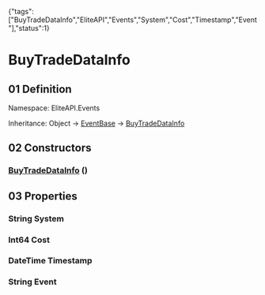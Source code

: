 {"tags":["BuyTradeDataInfo","EliteAPI","Events","System","Cost","Timestamp","Event"],"status":1}

# BuyTradeDataInfo

## 01 Definition

Namespace: <span class='code'>EliteAPI.Events</span>

Inheritance: <span class='code'>Object</span> → <span class='code'>[EventBase](../../EliteAPI/Events/EventBase.html)</span> → <span class='code'>[BuyTradeDataInfo](../../EliteAPI/Events/BuyTradeDataInfo.html)</span>

## 02 Constructors

### <span class='code'>[BuyTradeDataInfo](../../EliteAPI/Events/BuyTradeDataInfo.html)</span> ()

## 03 Properties

### <span class='code'>String</span> System

### <span class='code'>Int64</span> Cost

### <span class='code'>DateTime</span> Timestamp

### <span class='code'>String</span> Event

